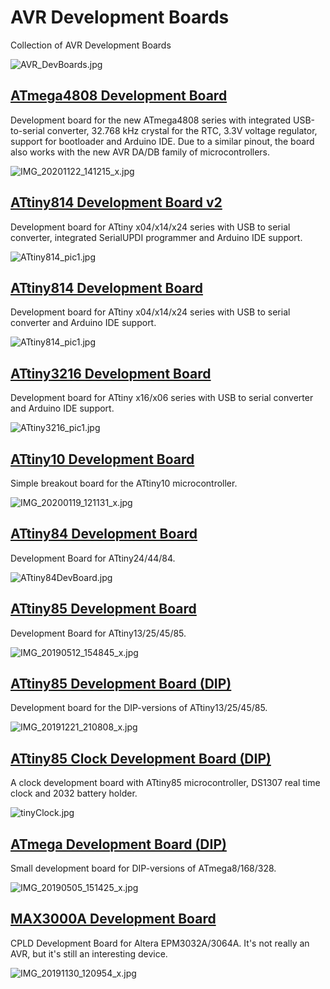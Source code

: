 # AVR Development Boards
Collection of AVR Development Boards

![AVR_DevBoards.jpg](https://raw.githubusercontent.com/wagiminator/AVR-Development-Boards/master/AVR_DevBoards.jpg)

## [ATmega4808 Development Board](https://github.com/wagiminator/AVR-Development-Boards/tree/master/ATmega4808_DevBoard)
Development board for the new ATmega4808 series with integrated USB-to-serial converter, 32.768 kHz crystal for the RTC, 3.3V voltage regulator, support for bootloader and Arduino IDE. Due to a similar pinout, the board also works with the new AVR DA/DB family of microcontrollers.

![IMG_20201122_141215_x.jpg](https://image.easyeda.com/pullimage/bv7UeEqS38jVMSSA5YwmlywENO5LUWd5GpY35DGX.jpeg)

## [ATtiny814 Development Board v2](https://github.com/wagiminator/AVR-Development-Boards/tree/master/ATtiny814_DevBoard_v2)
Development board for ATtiny x04/x14/x24 series with USB to serial converter, integrated SerialUPDI programmer and Arduino IDE support.

![ATtiny814_pic1.jpg](https://raw.githubusercontent.com/wagiminator/AVR-Development-Boards/master/ATtiny814_DevBoard_v2/ATtiny814_DevBoard_v2_pic1.jpg)

## [ATtiny814 Development Board](https://github.com/wagiminator/AVR-Development-Boards/tree/master/ATtiny814_DevBoard)
Development board for ATtiny x04/x14/x24 series with USB to serial converter and Arduino IDE support.

![ATtiny814_pic1.jpg](https://raw.githubusercontent.com/wagiminator/AVR-Development-Boards/master/ATtiny814_DevBoard/ATtiny814_DevBoard_pic1.jpg)

## [ATtiny3216 Development Board](https://github.com/wagiminator/AVR-Development-Boards/tree/master/ATtiny3216_DevBoard)
Development board for ATtiny x16/x06 series with USB to serial converter and Arduino IDE support.

![ATtiny3216_pic1.jpg](https://raw.githubusercontent.com/wagiminator/AVR-Development-Boards/master/ATtiny3216_DevBoard/ATtiny3216_DevBoard_pic1.jpg)

## [ATtiny10 Development Board](https://github.com/wagiminator/AVR-Development-Boards/tree/master/ATtiny10_DevBoard)
Simple breakout board for the ATtiny10 microcontroller.

![IMG_20200119_121131_x.jpg](https://image.easyeda.com/pullimage/plzbaCf0izGM1QhwX9xXQdVOD9aSNMAV5c9psvol.jpeg)

## [ATtiny84 Development Board](https://github.com/wagiminator/AVR-Development-Boards/tree/master/ATtiny84_DevBoard)
Development Board for ATtiny24/44/84.

![ATtiny84DevBoard.jpg](https://image.easyeda.com/pullimage/dYhlA6RD8vgMbVSMyjiosSHWv3lCuxYitYxhFzLT.jpeg)

## [ATtiny85 Development Board](https://github.com/wagiminator/AVR-Development-Boards/tree/master/ATtiny85_DevBoard)
Development Board for ATtiny13/25/45/85.

![IMG_20190512_154845_x.jpg](https://image.easyeda.com/pullimage/0jDhIm20Hj4dxYzBMbcauT5W42L3Q068rihv3C6h.jpeg)

## [ATtiny85 Development Board (DIP)](https://github.com/wagiminator/AVR-Development-Boards/tree/master/ATtiny85_DevBoard_DIP)
Development board for the DIP-versions of ATtiny13/25/45/85.

![IMG_20191221_210808_x.jpg](https://image.easyeda.com/pullimage/IMlJenH4G4vrMmIs7vTdgmTulBkd3qIiJ58iOt7u.jpeg)

## [ATtiny85 Clock Development Board (DIP)](https://github.com/wagiminator/AVR-Development-Boards/tree/master/ATtiny85_ClockDevBoard_DIP)
A clock development board with ATtiny85 microcontroller, DS1307 real time clock and 2032 battery holder.

![tinyClock.jpg](https://image.easyeda.com/pullimage/5TZPmomiZbJ1CLlnPErfvR5VKZUykLlwujFFiXkp.jpeg)

## [ATmega Development Board (DIP)](https://github.com/wagiminator/AVR-Development-Boards/tree/master/ATmega_DevBoard_DIP)
Small development board for DIP-versions of ATmega8/168/328.

![IMG_20190505_151425_x.jpg](https://image.easyeda.com/pullimage/kPlVgVFMQgCVpiti7WnvrXzLxvJx2bXjzCaszrEC.jpeg)

## [MAX3000A Development Board](https://github.com/wagiminator/AVR-Development-Boards/tree/master/MAX3000A_DevBoard)
CPLD Development Board for Altera EPM3032A/3064A. It's not really an AVR, but it's still an interesting device.

![IMG_20191130_120954_x.jpg](https://image.easyeda.com/pullimage/ENvQy2Xlyw8XvDfcCaVzfJ8sYPETRPhXdT5e2VRd.jpeg)
